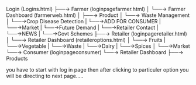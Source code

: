 Login (Logins.html)
  ├──→ Farmer (loginpsgefarmer.html)
  │     └──→ Farmer Dashboard (farmerweb.html)
  │           ├──→ Product 
  │           └──→ Waste Management
  │           └──→Crop Disease Detection
  |            └──→ADD FOR CONSUMER
  |             └──→Market
  |             └──→Future Demand
  |             └──→Retailer Contact
  |            └──→NEWS
  |             └──→Govt Schemes
 ├──→ Retailer (loginpageretailer.html)
  │     └──→ Retailer Dashboard (retaileroptions.html)
  │           └──→ Fruits
  |            └──→Vegetable
  |             └──→Waste
  |            └──→Dairy
  |             └──→Spices
  │              └──→Market
  └──→ Consumer (loginpageconsumer)
        └──→ Retailer Dashboard
                    ├──→ Products
                    
you have to start with log in page then after clicking to particuler option you will be directing to next page.....
